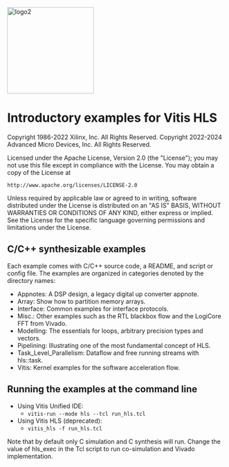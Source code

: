 <img src="./Images/logo2.png" alt="logo2" width="200"/>

# Introductory examples for Vitis HLS

Copyright 1986-2022 Xilinx, Inc. All Rights Reserved. 
Copyright 2022-2024 Advanced Micro Devices, Inc. All Rights Reserved.

Licensed under the Apache License, Version 2.0 (the "License");
you may not use this file except in compliance with the License.
You may obtain a copy of the License at

    http://www.apache.org/licenses/LICENSE-2.0

Unless required by applicable law or agreed to in writing, software
distributed under the License is distributed on an "AS IS" BASIS,
WITHOUT WARRANTIES OR CONDITIONS OF ANY KIND, either express or implied.
See the License for the specific language governing permissions and
limitations under the License.

## C/C++ synthesizable examples

Each example comes with C/C++ source code, a README, and script or config file.
The examples are organized in categories denoted by the directory names:
* Appnotes: A DSP design, a legacy digital up converter appnote.
* Array: Show how to partition memory arrays.
* Interface: Common examples for interface protocols.
* Misc.: Other examples such as the RTL blackbox flow and the LogiCore FFT from Vivado.
* Modelling: The essentials for loops, arbitrary precision types and vectors.
* Pipelining: Illustrating one of the most fundamental concept of HLS.
* Task_Level_Parallelism: Dataflow and free running streams with hls::task.
* Vitis: Kernel examples for the software acceleration flow.

## Running the examples at the command line

* Using Vitis Unified IDE:
  - ```vitis-run --mode hls --tcl run_hls.tcl```
* Using Vitis HLS (deprecated):
  - ```vitis_hls -f run_hls.tcl```

Note that by default only C simulation and C synthesis will run. Change the value of hls_exec in the Tcl script to run co-simulation and Vivado implementation.

